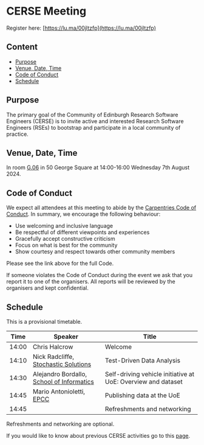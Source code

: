 # CERSE Meeting

Register here: [https://lu.ma/00jltzfp](https://lu.ma/00jltzfp)

## Content
* [Purpose](#purpose)
* [Venue, Date, Time](#venue-date-time)
* [Code of Conduct](#code-of-conduct)
* [Schedule](#schedule)

## Purpose

The primary goal of the Community of Edinburgh Research Software Engineers (CERSE) is to invite active and interested Research Software Engineers (RSEs) to bootstrap and participate in a local community of practice.

## Venue, Date, Time

In room [G.06](https://www.ed.ac.uk/timetabling-examinations/timetabling/room-bookings/bookable-rooms3/room/0227_00_G.06) in 50 George Square at 14:00-16:00 Wednesday 7th August 2024.

## Code of Conduct

We expect all attendees at this meeting to abide by the [Carpentries Code of Conduct](https://docs.carpentries.org/topic_folders/policies/code-of-conduct.html). In summary, we encourage the following behaviour:

* Use welcoming and inclusive language
* Be respectful of different viewpoints and experiences
* Gracefully accept constructive criticism
* Focus on what is best for the community
* Show courtesy and respect towards other community members

Please see the link above for the full Code.

If someone violates the Code of Conduct during the event we ask that you report it to one of the organisers. All reports will be reviewed by the organisers and kept confidential.  

## Schedule

This is a provisional timetable.

|Time  | Speaker      | Title |
|------| ------| ------|
|14:00| Chris Halcrow |Welcome|
|14:10| Nick Radcliffe, [Stochastic Solutions](https://stochasticsolutions.com/) |Test-Driven Data Analysis|
|14:30| Alejandro Bordallo, [School of Informatics](https://informatics.ed.ac.uk/) |Self-driving vehicle initiative at UoE: Overview and dataset|
|14:45| Mario Antonioletti, [EPCC](https://www.epcc.ed.ac.uk/) |Publishing data at the UoE|
|14:45|  | Refreshments and networking |

Refreshments and networking are optional.

If you would like to know about previous CERSE activities go to this [page](https://cerse.github.io/).
